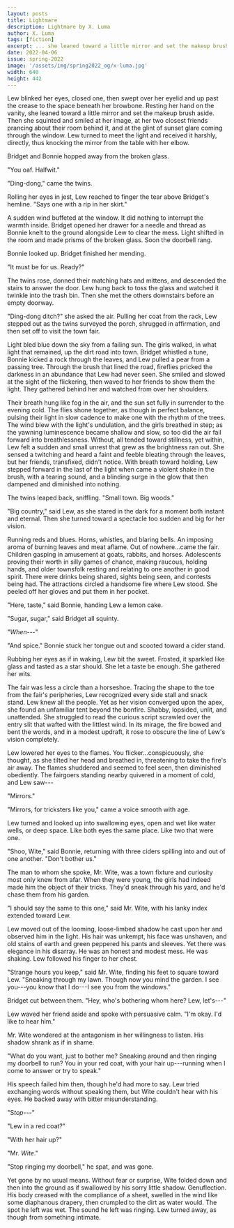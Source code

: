 ```yaml
---
layout: posts
title: Lightmare
description: Lightmare by X. Luma
author: X. Luma
tags: [fiction]
excerpt: ... she leaned toward a little mirror and set the makeup brush aside ...
date: 2022-04-06
issue: spring-2022
image: '/assets/img/spring2022_og/x-luma.jpg'
width: 640
height: 442
---
```


Lew blinked her eyes, closed one, then swept over her eyelid and up past
the crease to the space beneath her browbone. Resting her hand on the
vanity, she leaned toward a little mirror and set the makeup brush
aside. Then she squinted and smiled at her image, at her two closest
friends prancing about their room behind it, and at the glint of sunset
glare coming through the window. Lew turned to meet the light and
received it harshly, directly, thus knocking the mirror from the table
with her elbow.

Bridget and Bonnie hopped away from the broken glass.

"You oaf. Halfwit."

"Ding-dong," came the twins.

Rolling her eyes in jest, Lew reached to finger the tear above Bridget's
hemline. "Says one with a rip in her skirt."

A sudden wind buffeted at the window. It did nothing to interrupt the
warmth inside. Bridget opened her drawer for a needle and thread as
Bonnie knelt to the ground alongside Lew to clear the mess. Light
shifted in the room and made prisms of the broken glass. Soon the
doorbell rang.

Bonnie looked up. Bridget finished her mending.

"It must be for us. Ready?"

The twins rose, donned their matching hats and mittens, and descended
the stairs to answer the door. Lew hung back to toss the glass and
watched it twinkle into the trash bin. Then she met the others
downstairs before an empty doorway.

"Ding-dong ditch?" she asked the air. Pulling her coat from the rack,
Lew stepped out as the twins surveyed the porch, shrugged in
affirmation, and then set off to visit the town fair.

Light bled blue down the sky from a failing sun. The girls walked, in
what light that remained, up the dirt road into town. Bridget whistled a
tune, Bonnie kicked a rock through the leaves, and Lew pulled a pear
from a passing tree. Through the brush that lined the road, fireflies
pricked the darkness in an abundance that Lew had never seen. She smiled
and slowed at the sight of the flickering, then waved to her friends to
show them the light. They gathered behind her and watched from over her
shoulders.

Their breath hung like fog in the air, and the sun set fully in
surrender to the evening cold. The flies shone together, as though in
perfect balance, pulsing their light in slow cadence to make one with
the rhythm of the trees. The wind blew with the light's undulation, and
the girls breathed in step; as the yawning luminescence became shallow
and slow, so too did the air fail forward into breathlessness. Without,
all tended toward stillness, yet within, Lew felt a sudden and small
unrest that grew as the brightness ran out. She sensed a twitching and
heard a faint and feeble bleating through the leaves, but her friends,
transfixed, didn't notice. With breath toward holding, Lew stepped
forward in the last of the light when came a violent shake in the brush,
with a tearing sound, and a blinding surge in the glow that then
dampened and diminished into nothing.

The twins leaped back, sniffling. "Small town. Big woods."

"Big country," said Lew, as she stared in the dark for a moment both
instant and eternal. Then she turned toward a spectacle too sudden and
big for her vision.

Running reds and blues. Horns, whistles, and blaring bells. An imposing
aroma of burning leaves and meat aflame. Out of nowhere...came the fair.
Children gasping in amusement at goats, rabbits, and horses. Adolescents
proving their worth in silly games of chance, making raucous, holding
hands, and older townsfolk resting and relating to one another in good
spirit. There were drinks being shared, sights being seen, and contests
being had. The attractions circled a handsome fire where Lew stood. She
peeled off her gloves and put them in her pocket.

"Here, taste," said Bonnie, handing Lew a lemon cake.

"Sugar, sugar," said Bridget all squinty.

"*When*---"

"And spice." Bonnie stuck her tongue out and scooted toward a cider
stand.

Rubbing her eyes as if in waking, Lew bit the sweet. Frosted, it
sparkled like glass and tasted as a star should. She let a taste be
enough. She gathered her wits.

The fair was less a circle than a horseshoe. Tracing the shape to the
toe from the fair's peripheries, Lew recognized every side stall and
snack stand. Lew knew all the people. Yet as her vision converged upon
the apex, she found an unfamiliar tent beyond the bonfire. Shabby,
lopsided, unlit, and unattended. She struggled to read the curious
script scrawled over the entry slit that wafted with the littlest wind.
In its mirage, the fire bowed and bent the words, and in a modest
updraft, it rose to obscure the line of Lew's vision completely.

Lew lowered her eyes to the flames. You flicker...conspicuously, she
thought, as she tilted her head and breathed in, threatening to take the
fire's air away. The flames shuddered and seemed to feel seen, then
diminished obediently. The fairgoers standing nearby quivered in a
moment of cold, and Lew saw---

"Mirrors."

"Mirrors, for tricksters like you," came a voice smooth with age.

Lew turned and looked up into swallowing eyes, open and wet like water
wells, or deep space. Like both eyes the same place. Like two that were
one.

"Shoo, Wite," said Bonnie, returning with three ciders spilling into and
out of one another. "Don't bother us."

The man to whom she spoke, Mr. Wite, was a town fixture and curiosity
most only knew from afar. When they were young, the girls had indeed
made him the object of their tricks. They'd sneak through his yard, and
he'd chase them from his garden.

"I should say the same to this one," said Mr. Wite, with his lanky index
extended toward Lew.

Lew moved out of the looming, loose-limbed shadow he cast upon her and
observed him in the light. His hair was unkempt, his face was unshaven,
and old stains of earth and green peppered his pants and sleeves. Yet
there was elegance in his disarray. He was an honest and modest mess. He
was shaking. Lew followed his finger to her chest.

"Strange hours you keep," said Mr. Wite, finding his feet to square
toward Lew. "Sneaking through my lawn. Though now you mind the garden. I
see you---you know that I do---I see you from the windows."

Bridget cut between them. "Hey, who's bothering whom here? Lew,
let's---"

Lew waved her friend aside and spoke with persuasive calm. "I'm okay.
I'd like to hear him."

Mr. Wite wondered at the antagonism in her willingness to listen. His
shadow shrank as if in shame.

"What do you want, just to bother me? Sneaking around and then ringing
my doorbell to run? You in your red coat, with your hair up---running
when I come to answer or try to speak."

His speech failed him then, though he'd had more to say. Lew tried
exchanging words without speaking them, but Wite couldn't hear with his
eyes. He backed away with bitter misunderstanding.

"S*top*---"

"Lew in a red coat?"

"With her hair up?"

"Mr. *Wite*."

"Stop ringing my doorbell," he spat, and was gone.

Yet gone by no usual means. Without fear or surprise, Wite folded down
and then into the ground as if swallowed by his sorry little shadow.
Genuflection. His body creased with the compliance of a sheet, swelled
in the wind like some diaphanous drapery, then crumpled to the dirt as
water would. The spot he left was wet. The sound he left was ringing.
Lew turned away, as though from something intimate.
